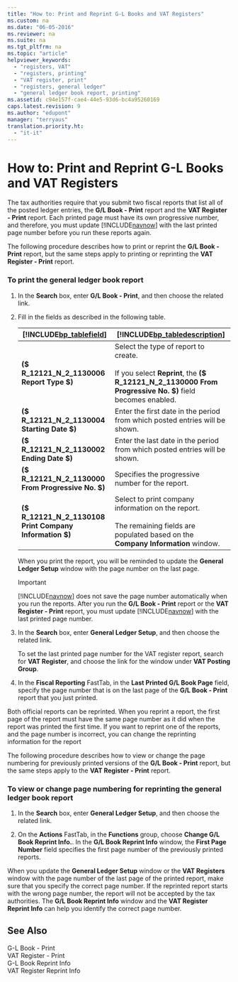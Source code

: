 ```yaml
---
title: "How to: Print and Reprint G-L Books and VAT Registers"
ms.custom: na
ms.date: "06-05-2016"
ms.reviewer: na
ms.suite: na
ms.tgt_pltfrm: na
ms.topic: "article"
helpviewer_keywords: 
  - "registers, VAT"
  - "registers, printing"
  - "VAT register, print"
  - "registers, general ledger"
  - "general ledger book report, printing"
ms.assetid: c94e157f-cae4-44e5-93d6-bc4a95260169
caps.latest.revision: 9
ms.author: "edupont"
manager: "terryaus"
translation.priority.ht: 
  - "it-it"
---
```

# How to: Print and Reprint G-L Books and VAT Registers
The tax authorities require that you submit two fiscal reports that list all of the posted ledger entries, the **G\/L Book \- Print** report and the **VAT Register \- Print** report. Each printed page must have its own progressive number, and therefore, you must update [!INCLUDE[navnow](../../ApplicationDesign/includes/navnow_md.md)] with the last printed page number before you run these reports again.  
  
 The following procedure describes how to print or reprint the **G\/L Book \- Print** report, but the same steps apply to printing or reprinting the **VAT Register \- Print** report.  
  
### To print the general ledger book report  
  
1.  In the **Search** box, enter **G\/L Book \- Print**, and then choose the related link.  
  
2.  Fill in the fields as described in the following table.  
  
    |[!INCLUDE[bp_tablefield](../../ApplicationDesign/includes/bp_tablefield_md.md)]|[!INCLUDE[bp_tabledescription](../../ApplicationDesign/includes/bp_tabledescription_md.md)]|  
    |---------------------------------|---------------------------------------|  
    |**\($ R\_12121\_N\_2\_1130006 Report Type $\)**|Select the type of report to create.<br /><br /> If you select **Reprint**, the **\($ R\_12121\_N\_2\_1130000 From Progressive No. $\)** field becomes enabled.|  
    |**\($ R\_12121\_N\_2\_1130004 Starting Date $\)**|Enter the first date in the period from which posted entries will be shown.|  
    |**\($ R\_12121\_N\_2\_1130002 Ending Date $\)**|Enter the last date in the period from which posted entries will be shown.|  
    |**\($ R\_12121\_N\_2\_1130000 From Progressive No. $\)**|Specifies the progressive number for the report.|  
    |**\($ R\_12121\_N\_2\_1130108 Print Company Information $\)**|Select to print company information on the report.<br /><br /> The remaining fields are populated based on the **Company Information** window.|  
  
     When you print the report, you will be reminded to update the **General Ledger Setup** window with the page number on the last page.  
  
    > [!IMPORTANT]  
    >  [!INCLUDE[navnow](../../ApplicationDesign/includes/navnow_md.md)] does not save the page number automatically when you run the reports. After you run the **G\/L Book \- Print** report or the **VAT Register \- Print** report, you must update [!INCLUDE[navnow](../../ApplicationDesign/includes/navnow_md.md)] with the last printed page number.  
  
3.  In the **Search** box, enter **General Ledger Setup**, and then choose the related link.  
  
     To set the last printed page number for the VAT register report, search for **VAT Register**, and choose the link for the window under **VAT Posting Group**.  
  
4.  In the **Fiscal Reporting** FastTab, in the **Last Printed G\/L Book Page** field, specify the page number that is on the last page of the **G\/L Book \- Print** report that you just printed.  
  
 Both official reports can be reprinted. When you reprint a report, the first page of the report must have the same page number as it did when the report was printed the first time. If you want to reprint one of the reports, and the page number is incorrect, you can change the reprinting information for the report  
  
 The following procedure describes how to view or change the page numbering for previously printed versions of the **G\/L Book \- Print** report, but the same steps apply to the **VAT Register \- Print** report.  
  
### To view or change page numbering for reprinting the general ledger book report  
  
1.  In the **Search** box, enter **General Ledger Setup**, and then choose the related link.  
  
2.  On the **Actions** FastTab, in the **Functions** group, choose **Change G\/L Book Reprint Info.**. In the **G\/L Book Reprint Info** window, the **First Page Number** field specifies the first page number of the previously printed reports.  
  
 When you update the **General Ledger Setup** window or the **VAT Registers** window with the page number of the last page of the printed report, make sure that you specify the correct page number. If the reprinted report starts with the wrong page number, the report will not be accepted by the tax authorities. The **G\/L Book Reprint Info** window and the **VAT Register Reprint Info** can help you identify the correct page number.  
  
## See Also  
 G\-L Book \- Print   
 VAT Register \- Print   
 G\-L Book Reprint Info   
 VAT Register Reprint Info